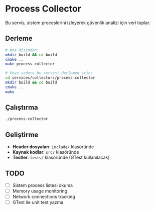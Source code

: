 # Process Collector

Bu servis, sistem proceslerini izleyerek güvenlik analizi için veri toplar.

## Derleme

```bash
# Ana dizinden:
mkdir build && cd build
cmake ..
make process-collector

# Veya sadece bu servisi derlemek için:
cd services/collectors/process-collector
mkdir build && cd build
cmake ..
make
```

## Çalıştırma

```bash
./process-collector
```

## Geliştirme

- **Header dosyaları**: `include/` klasöründe
- **Kaynak kodlar**: `src/` klasöründe  
- **Testler**: `tests/` klasöründe (GTest kullanılacak)

## TODO

- [ ] Sistem process listesi okuma
- [ ] Memory usage monitoring
- [ ] Network connections tracking
- [ ] GTest ile unit test yazma
